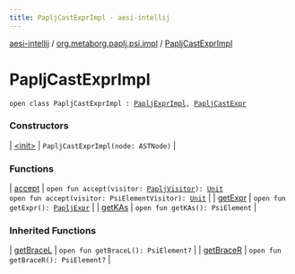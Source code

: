 ```yaml
---
title: PapljCastExprImpl - aesi-intellij
---
```


[aesi-intellij](../../index.html) / [org.metaborg.paplj.psi.impl](../index.html) / [PapljCastExprImpl](.)

# PapljCastExprImpl

`open class PapljCastExprImpl : `[`PapljExprImpl`](../-paplj-expr-impl/index.html)`, `[`PapljCastExpr`](../../org.metaborg.paplj.psi/-paplj-cast-expr/index.html)

### Constructors

| [&lt;init&gt;](-init-.html) | `PapljCastExprImpl(node: ASTNode)` |

### Functions

| [accept](accept.html) | `open fun accept(visitor: `[`PapljVisitor`](../../org.metaborg.paplj.psi/-paplj-visitor/index.html)`): `[`Unit`](https://kotlinlang.org/api/latest/jvm/stdlib/kotlin/-unit/index.html)<br>`open fun accept(visitor: PsiElementVisitor): `[`Unit`](https://kotlinlang.org/api/latest/jvm/stdlib/kotlin/-unit/index.html) |
| [getExpr](get-expr.html) | `open fun getExpr(): `[`PapljExpr`](../../org.metaborg.paplj.psi/-paplj-expr/index.html) |
| [getKAs](get-k-as.html) | `open fun getKAs(): PsiElement` |

### Inherited Functions

| [getBraceL](../-paplj-expr-impl/get-brace-l.html) | `open fun getBraceL(): PsiElement?` |
| [getBraceR](../-paplj-expr-impl/get-brace-r.html) | `open fun getBraceR(): PsiElement?` |

